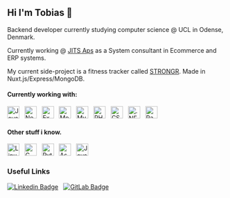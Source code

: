 ## Hi I'm Tobias 👋
Backend developer currently studying computer science @ UCL in Odense, Denmark.

Currently working @ [JITS Aps](https://jit.nu) as a System consultant in Ecommerce and ERP systems.

My current side-project is a fitness tracker called [STRONGR](https://stron.gr). Made in Nuxt.js/Express/MongoDB. 


#### Currently working with:

<img src="https://img.shields.io/badge/JavaScript-282C34?logo=javascript&style=for-the-badge&link=https://github.com/Tubnielsen?tab=repositories&q=&type=&language=javascript&sort=" alt="JavaScript logo" title="JavaScript" height="28" /> &nbsp;
<img src="https://img.shields.io/badge/Node.js-282C34?logo=nodedotjs&style=for-the-badge&link=https://github.com/Tubnielsen?tab=repositories&q=&type=&language=javascript&sort=" alt="Node.js logo" title="Node.js" height="28" /> &nbsp;
<img src="https://img.shields.io/badge/Express-282C34?logo=express&style=for-the-badge&link=https://github.com/Tubnielsen?tab=repositories&q=&type=&language=javascript&sort=" alt="Express.js logo" title="Express.js" height="28" /> &nbsp;
<img src="https://img.shields.io/badge/MongoDB-282C34?logo=mongodb&style=for-the-badge&link=https://github.com/Tubnielsen?tab=repositories&q=mongodb&type=&language=&sort=" alt="MongoDB logo" title="MongoDB" height="28" /> &nbsp;
<img src="https://img.shields.io/badge/MySQL-282C34?logo=mysql&style=for-the-badge&logoColor=white&link=https://github.com/Tubnielsen?tab=repositories&q=mysql&type=&language=&sort=" alt="MySQL logo" title="MySQL" height="28" /> &nbsp;
<img src="https://img.shields.io/badge/PHP-282C34?logo=php&style=for-the-badge&link=https://github.com/Tubnielsen?tab=repositories&q=&type=&language=php&sort=" alt="PHP logo" title="PHP" height="28" /> &nbsp;
<img src="https://img.shields.io/badge/C#-282C34?logo=csharp&style=for-the-badge&link=https://github.com/Tubnielsen?tab=repositories&q=&type=&language=csharp&sort=" alt="CSharp logo" title="C#" height="28" /> &nbsp;
<img src="https://img.shields.io/badge/.NET-282C34?logo=dotnet&style=for-the-badge&link=https://github.com/Tubnielsen?tab=repositories&q=&type=&language=csharp&sort=" alt=".NET logo" title=".NET" height="28" /> &nbsp;
<img src="https://img.shields.io/badge/Pascal-282C34?logo=pascal&style=for-the-badge&link=https://github.com/Tubnielsen?tab=repositories&q=&type=&language=pascal&sort=" alt="Pascal logo" title="Pascal" height="28" /> &nbsp;

#### Other stuff i know.
<img src="https://img.shields.io/badge/Linux-282C34?logo=linux&style=for-the-badge&logoColor=white&link=https://github.com/Tubnielsen?tab=repositories&q=linux&type=&language=&sort=" alt="Linux logo" title="Linux" height="28" /> &nbsp;
<img src="https://img.shields.io/badge/C-282C34?logo=C&style=for-the-badge&logoColor=white&link=https://github.com/Tubnielsen?tab=repositories&q=c&type=&language=&sort=" alt="C logo" title="C language" height="28" /> &nbsp;
<img src="https://img.shields.io/badge/Python-282C34?logo=python&style=for-the-badge&logoColor=white&link=https://github.com/Tubnielsen?tab=repositories&q=python&type=&language=&sort=" alt="Python logo" title="Python" height="28" /> &nbsp;
<img src="https://img.shields.io/badge/Assembly-282C34?logo=assembly&style=for-the-badge&logoColor=white&link=https://github.com/Tubnielsen?tab=repositories&q=assembly&type=&language=&sort=" alt="Assembly logo" title="Assembly" height="28" /> &nbsp;
<img src="https://img.shields.io/badge/Java-282C34?logo=Java&style=for-the-badge&logoColor=white&link=https://github.com/Tubnielsen?tab=repositories&q=Java&type=&language=&sort=" alt="Java logo" title="Java" height="28" /> &nbsp;


### Useful Links

[![Linkedin Badge](https://img.shields.io/badge/-LinkedIn-282C34?style=for-the-badge&logo=Linkedin&logoColor=0077b5&link=https://www.linkedin.com/in/tobias-b%C3%B8gvad-nielsen-392234151/)](https://www.linkedin.com/in/tobias-b%C3%B8gvad-nielsen-392234151/) &nbsp;
[![GitLab Badge](https://img.shields.io/badge/-GitLab-282C34?style=for-the-badge&logo=GitLab&link=https://gitlab.com/Tubnielsen/)](https://gitlab.com/Tubnielsen) &nbsp;


